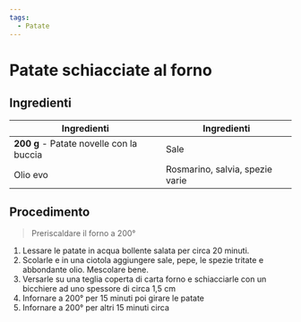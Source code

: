 ```yaml
---
tags:
  - Patate
---
```

# Patate schiacciate al forno

## Ingredienti

| Ingredienti                  | Ingredienti             |
| ---------------------------- | ----------------------- |
| **200 g** - Patate novelle con la buccia | Sale |
| Olio evo | Rosmarino, salvia, spezie varie |

## Procedimento

> Preriscaldare il forno a 200°

1. Lessare le patate in acqua bollente salata per circa 20 minuti.
1. Scolarle e in una ciotola aggiungere sale, pepe, le spezie tritate e abbondante olio. Mescolare bene.
1. Versarle su una teglia coperta di carta forno e schiacciarle con un bicchiere ad uno spessore di circa 1,5 cm
1. Infornare a 200° per 15 minuti poi girare le patate
1. Infornare a 200° per altri 15 minuti circa
